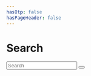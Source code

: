 ```yaml
---
hasOtp: false
hasPageHeader: false
---
```


# Search

<div class="row justify-content-md-center mt-4">
  <div class="col-md-10 col-lg-8">
    <div class="input-group">
      <input type="text" class="form-control" placeholder="Search" aria-label="">
      <button class="btn btn-outline-secondary" type="button"><i class="fas fa-search"></i></button>
    </div>
  </div>
</div>

